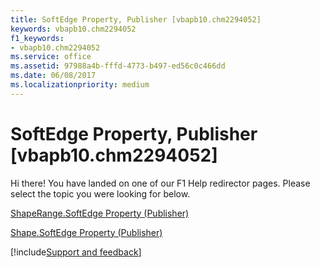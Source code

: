 ```yaml
---
title: SoftEdge Property, Publisher [vbapb10.chm2294052]
keywords: vbapb10.chm2294052
f1_keywords:
- vbapb10.chm2294052
ms.service: office
ms.assetid: 97988a4b-fffd-4773-b497-ed56c0c466dd
ms.date: 06/08/2017
ms.localizationpriority: medium
---
```



# SoftEdge Property, Publisher [vbapb10.chm2294052]

Hi there! You have landed on one of our F1 Help redirector pages. Please select the topic you were looking for below.

[ShapeRange.SoftEdge Property (Publisher)](https://msdn.microsoft.com/library/fd8006a9-91f8-6aeb-fa20-d5847122d14f%28Office.15%29.aspx)

[Shape.SoftEdge Property (Publisher)](https://msdn.microsoft.com/library/1bbb441e-314d-30d6-bae7-f96f81224dd9%28Office.15%29.aspx)

[!include[Support and feedback](~/includes/feedback-boilerplate.md)]